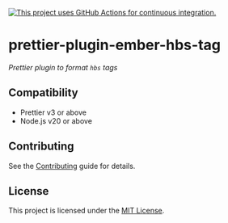 [![This project uses GitHub Actions for continuous integration.](https://github.com/ijlee2/prettier-plugin-ember-hbs-tag/actions/workflows/ci.yml/badge.svg)](https://github.com/ijlee2/prettier-plugin-ember-hbs-tag/actions/workflows/ci.yml)

# prettier-plugin-ember-hbs-tag

_Prettier plugin to format `hbs` tags_


## Compatibility

- Prettier v3 or above
- Node.js v20 or above


## Contributing

See the [Contributing](CONTRIBUTING.md) guide for details.


## License

This project is licensed under the [MIT License](LICENSE.md).
